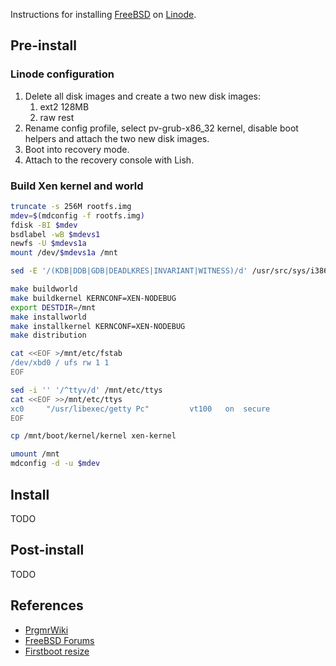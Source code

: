 Instructions for installing [FreeBSD][] on [Linode][].

Pre-install
-----------

### Linode configuration

1. Delete all disk images and create a two new disk images:
    1. ext2 128MB
    2. raw rest
2. Rename config profile, select pv-grub-x86_32 kernel, disable
   boot helpers and attach the two new disk images.
3. Boot into recovery mode.
4. Attach to the recovery console with Lish.

### Build Xen kernel and world

```sh
truncate -s 256M rootfs.img
mdev=$(mdconfig -f rootfs.img)
fdisk -BI $mdev
bsdlabel -wB $mdevs1
newfs -U $mdevs1a
mount /dev/$mdevs1a /mnt

sed -E '/(KDB|DDB|GDB|DEADLKRES|INVARIANT|WITNESS)/d' /usr/src/sys/i386/conf/XEN > /usr/src/sys/i386/conf/XEN-NODEBUG

make buildworld
make buildkernel KERNCONF=XEN-NODEBUG
export DESTDIR=/mnt
make installworld
make installkernel KERNCONF=XEN-NODEBUG
make distribution

cat <<EOF >/mnt/etc/fstab
/dev/xbd0 / ufs rw 1 1
EOF

sed -i '' '/^ttyv/d' /mnt/etc/ttys
cat <<EOF >>/mnt/etc/ttys
xc0     "/usr/libexec/getty Pc"         vt100   on  secure
EOF

cp /mnt/boot/kernel/kernel xen-kernel

umount /mnt
mdconfig -d -u $mdev
```

Install
-------

TODO

Post-install
------------

TODO

References
----------

* [PrgmrWiki](http://wiki.prgmr.com/mediawiki/index.php/FreeBSD_as_a_DomU)
* [FreeBSD Forums](http://forums.freebsd.org/viewtopic.php?f=39&t=10268)
* [Firstboot resize](http://lists.freebsd.org/pipermail/freebsd-rc/2013-October/003381.html)

[FreeBSD]: https://www.freebsd.org/
[Linode]: https://www.linode.com/
